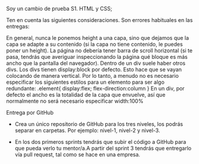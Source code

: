 Soy un cambio de prueba
S1. HTML y CSS;

Ten en cuenta las siguientes consideraciones. Son errores habituales en las entregas:

En general, nunca le ponemos height a una capa, sino que dejamos que la capa se adapte a su contenido (si la capa no tiene contenido, le puedes poner un height).
La página no debería tener barra de scroll horizontal (si te pasa, tendrás que averiguar inspeccionando la página qué bloque es más ancho que la pantalla del navegador).
Dentro de un div suele haber otros divs. Los divs tienen display:block por defecto. Esto hace que se vayan colocando de manera vertical. Por lo tanto, a menudo no es necesario especificar los siguientes estilos para un elemento para ser algo redundante:
.element{ display:flex; flex-direction:column }
En un div, por defecto el ancho es la totalidad de la capa que envuelve, así que normalmente no será necesario especificar width:100%

Entrega por GitHub

- Crea un único repositorio de GitHub para los tres niveles, los podrás separar en carpetas.
Por ejemplo: nivel-1, nivel-2 y nivel-3.

- En los dos primeros sprints tendrás que subir el código a GitHub para que pueda verlo tu mentor/a.A
partir del sprint 3 tendrás que entregarlo vía pull request, tal como se hace en una empresa.